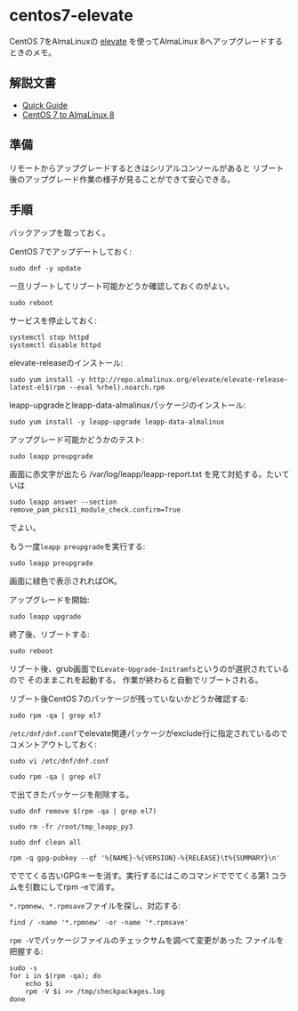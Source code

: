 # centos7-elevate

CentOS 7をAlmaLinuxの
[elevate](https://wiki.almalinux.org/elevate/)
を使ってAlmaLinux 8へアップグレードするときのメモ。

## 解説文書

- [Quick Guide](https://wiki.almalinux.org/elevate/ELevating-CentOS7-to-AlmaLinux-9.html)
- [CentOS 7 to AlmaLinux 8](https://wiki.almalinux.org/elevate/ELevating-CentOS7-to-AlmaLinux-9.html#migrate-centos-7-to-almalinux-8)


## 準備

リモートからアップグレードするときはシリアルコンソールがあると
リブート後のアップグレード作業の様子が見ることができて安心できる。

## 手順

バックアップを取っておく。

CentOS 7でアップデートしておく:

```
sudo dnf -y update
```

一旦リブートしてリブート可能かどうか確認しておくのがよい。

```
sudo reboot
```

サービスを停止しておく:
```
systemctl stop httpd
systemctl disable httpd
```

elevate-releaseのインストール:
```
sudo yum install -y http://repo.almalinux.org/elevate/elevate-release-latest-el$(rpm --eval %rhel).noarch.rpm
```

leapp-upgradeとleapp-data-almalinuxパッケージのインストール:

```
sudo yum install -y leapp-upgrade leapp-data-almalinux
```

アップグレード可能かどうかのテスト:
```
sudo leapp preupgrade
```

画面に赤文字が出たら
/var/log/leapp/leapp-report.txt
を見て対処する。たいていは

```
sudo leapp answer --section remove_pam_pkcs11_module_check.confirm=True
```

でよい。

もう一度``leapp preupgrade``を実行する:
```
sudo leapp preupgrade
```

画面に緑色で表示されればOK。

アップグレードを開始:
```
sudo leapp upgrade
```

終了後、リブートする:
```
sudo reboot
```

リブート後、grub画面で``ELevate-Upgrade-Initramfs``というのが選択されているので
そのままこれを起動する。
作業が終わると自動でリブートされる。

リブート後CentOS 7のパッケージが残っていないかどうか確認する:
```
sudo rpm -qa | grep el7
```

``/etc/dnf/dnf.conf``でelevate関連パッケージがexclude行に指定されているので
コメントアウトしておく:

```
sudo vi /etc/dnf/dnf.conf
```

```
sudo rpm -qa | grep el7
```
で出てきたパッケージを削除する。

```
sudo dnf remove $(rpm -qa | grep el7)
```

```
sudo rm -fr /root/tmp_leapp_py3
```

```
sudo dnf clean all
```

```
rpm -q gpg-pubkey --qf '%{NAME}-%{VERSION}-%{RELEASE}\t%{SUMMARY}\n'
```
ででてくる古いGPGキーを消す。実行するにはこのコマンドででてくる第1
コラムを引数にしてrpm -eで消す。

``*.rpmnew``、``*.rpmsave``ファイルを探し、対応する:
```
find / -name '*.rpmnew' -or -name '*.rpmsave'
```

``rpm -V``でパッケージファイルのチェックサムを調べて変更があった
ファイルを把握する:

```
sudo -s
for i in $(rpm -qa); do
    echo $i
    rpm -V $i >> /tmp/checkpackages.log
done
```

